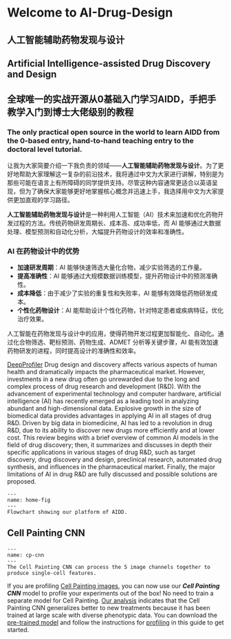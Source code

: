 # Welcome to AI-Drug-Design

## 人工智能辅助药物发现与设计

## Artificial Intelligence-assisted Drug Discovery and Design

## 全球唯一的实战开源从0基础入门学习AIDD，手把手教学入门到博士大佬级别的教程

### The only practical open source in the world to learn AIDD from the 0-based entry, hand-to-hand teaching entry to the doctoral level tutorial.

让我为大家简要介绍一下我负责的领域——**人工智能辅助药物发现与设计**。为了更好地帮助大家理解这一复杂的前沿技术，我将通过中文为大家进行讲解，特别是为那些可能在语言上有所障碍的同学提供支持。尽管这种内容通常更适合以英语呈现，但为了确保大家能够更好地掌握核心概念并迅速上手，我选择用中文为大家提供更加直观的学习路径。

**人工智能辅助药物发现与设计**是一种利用人工智能（AI）技术来加速和优化药物开发过程的方法。传统药物研发周期长、成本高、成功率低，而 AI 能够通过大数据处理、模型预测和自动化分析，大幅提升药物设计的效率和准确性。

### **AI 在药物设计中的优势**

- **加速研发周期**：AI 能够快速筛选大量化合物，减少实验筛选的工作量。
- **提高准确性**：AI 能够通过大规模数据训练模型，提升药物设计中的预测准确性。
- **成本降低**：由于减少了实验的重复性和失败率，AI 能够有效降低药物研发成本。
- **个性化药物设计**：AI 能帮助设计个性化药物，针对特定患者或疾病特征，优化治疗效果。

人工智能在药物发现与设计中的应用，使得药物开发过程更加智能化、自动化。通过化合物筛选、靶标预测、药物生成、ADMET 分析等关键步骤，AI 能有效加速药物研发的进程，同时提高设计的准确性和效率。

[DeepProfiler](https://github.com/itWangCode/AI-drug-design) Drug design and discovery affects various aspects of human health and dramatically impacts the pharmaceutical market. However, investments in a new drug often go unrewarded due to the long and complex process of drug research and development (R&D). With the advancement of experimental technology and computer hardware, artificial intelligence (AI) has recently emerged as a leading tool in analyzing abundant and high-dimensional data. Explosive growth in the size of biomedical data provides advantages in applying AI in all stages of drug R&D. Driven by big data in biomedicine, AI has led to a revolution in drug R&D, due to its ability to discover new drugs more efficiently and at lower cost. This review begins with a brief overview of common AI models in the field of drug discovery; then, it summarizes and discusses in depth their specific applications in various stages of drug R&D, such as target discovery, drug discovery and design, preclinical research, automated drug synthesis, and influences in the pharmaceutical market. Finally, the major limitations of AI in drug R&D are fully discussed and possible solutions are proposed.

```{figure} img/platform.png
---
name: home-fig
---
Flowchart showing our platform of AIDD.
```

## Cell Painting CNN

```{figure} images/CellPaintingCNN.png
---
name: cp-cnn
---
The Cell Painting CNN can process the 5 image channels together to produce single-cell features.
```

If you are profiling [Cell Painting images](https://www.nature.com/articles/nprot.2016.105), you can now use our _**Cell Painting CNN**_ model to profile your experiments out of the box! No need to train a separate model for Cell Painting. [Our analysis](https://www.biorxiv.org/content/10.1101/2022.08.12.503783v1.full) indicates that the Cell Painting CNN generalizes better to new treatments because it has been trained at large scale with diverse phenotypic data. You can download the [pre-trained model]() and follow the instructions for [profiling]() in this guide to get started.
